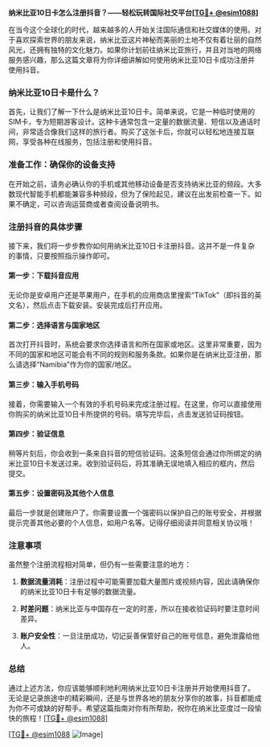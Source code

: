 **纳米比亚10日卡怎么注册抖音？——轻松玩转国际社交平台[[TG💪+ @esim1088](https://t.me/s/esim1088)]**

在当今这个全球化的时代，越来越多的人开始关注国际通信和社交媒体的使用。对于喜欢探索世界的朋友来说，纳米比亚这片神秘而美丽的土地不仅有着壮丽的自然风光，还拥有独特的文化魅力。如果你计划前往纳米比亚旅行，并且对当地的网络服务感兴趣，那么这篇文章将为你详细讲解如何使用纳米比亚10日卡成功注册并使用抖音。

### 纳米比亚10日卡是什么？

首先，让我们了解一下什么是纳米比亚10日卡。简单来说，它是一种临时使用的SIM卡，专为短期游客设计。这种卡通常包含一定量的数据流量、短信以及通话时间，非常适合像我们这样的旅行者。购买了这张卡后，你就可以轻松地连接互联网，享受各种在线服务，包括注册和使用抖音。

### 准备工作：确保你的设备支持

在开始之前，请务必确认你的手机或其他移动设备是否支持纳米比亚的频段。大多数现代智能手机都能兼容多种频段，但为了保险起见，建议在出发前检查一下。如果不确定，可以咨询运营商或者查阅设备说明书。

### 注册抖音的具体步骤

接下来，我们将一步步教你如何用纳米比亚10日卡注册抖音。这并不是一件复杂的事情，只要按照指示操作即可。

#### 第一步：下载抖音应用

无论你是安卓用户还是苹果用户，在手机的应用商店里搜索“TikTok”（即抖音的英文名），然后点击下载安装。安装完成后打开应用。

#### 第二步：选择语言与国家地区

首次打开抖音时，系统会要求你选择语言和所在国家或地区。这里非常重要，因为不同的国家和地区可能会有不同的规则和服务条款。如果你是在纳米比亚注册，那么请选择“Namibia”作为你的国家/地区。

#### 第三步：输入手机号码

接着，你需要输入一个有效的手机号码来完成注册过程。在这里，你可以直接使用你购买的纳米比亚10日卡所提供的号码。填写完毕后，点击发送验证码按钮。

#### 第四步：验证信息

稍等片刻后，你会收到一条来自抖音的短信验证码。这条短信会通过你所绑定的纳米比亚10日卡发送过来。收到验证码后，将其准确无误地填入相应的框内，然后提交。

#### 第五步：设置密码及其他个人信息

最后一步就是创建账户了。你需要设置一个强密码以保护自己的账号安全，并根据提示完善其他必要的个人信息，如用户名等。记得仔细阅读并同意相关协议哦！

### 注意事项

虽然整个注册流程相对简单，但仍有一些需要注意的地方：

1. **数据流量消耗**：注册过程中可能需要加载大量图片或视频内容，因此请确保你的纳米比亚10日卡有足够的数据流量。
   
2. **时差问题**：纳米比亚与中国存在一定的时差，所以在接收验证码时要注意时间差异。

3. **账户安全性**：一旦注册成功，切记妥善保管好自己的账号信息，避免泄露给他人。

### 总结

通过上述方法，你应该能够顺利地利用纳米比亚10日卡注册并开始使用抖音了。无论是记录旅途中的精彩瞬间，还是与世界各地的朋友分享你的故事，抖音都能成为你不可或缺的好帮手。希望这篇指南对你有所帮助，祝你在纳米比亚度过一段愉快的旅程！[[TG💪+ @esim1088](https://t.me/s/esim1088)]

[[TG💪+ @esim1088](https://t.me/s/esim1088) ![Image](https://i.postimg.cc/4NQfJmqS/Snipaste-2025-05-13-00-14-12.png)]